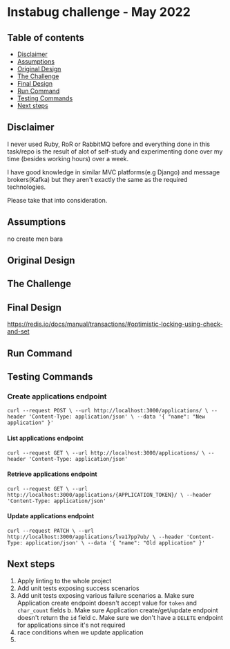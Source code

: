 # Instabug challenge - May 2022

## Table of contents

<ul>
    <li><a href="#disclaimer">Disclaimer</a></li>
    <li><a href="#assumptions">Assumptions</a></li>
    <li><a href="#original-design">Original Design</a></li>
    <li><a href="#the-challenge">The Challenge</a></li>
    <li><a href="#final-design">Final Design</a></li>
    <li><a href="#run-command">Run Command</a></li>
    <li><a href="#run-command">Testing Commands</a></li>
    <li><a href="#next-steps">Next steps</a></li>
</ul>

## Disclaimer
I never used Ruby, RoR or RabbitMQ before and everything done in this task/repo is the result of alot of self-study and experimenting done over my time (besides working hours) over a week.

I have good knowledge in similar MVC platforms(e.g Django) and message brokers(Kafka) but they aren't exactly the same as the required technologies.

Please take that into consideration.

## Assumptions
no create men bara

## Original Design

## The Challenge

## Final Design
https://redis.io/docs/manual/transactions/#optimistic-locking-using-check-and-set
## Run Command

## Testing Commands
### Create applications endpoint
``curl --request POST \
  --url http://localhost:3000/applications/ \
  --header 'Content-Type: application/json' \
  --data '{
	"name": "New application"
}'``

#### List applications endpoint
``curl --request GET \
  --url http://localhost:3000/applications/ \
  --header 'Content-Type: application/json'``

#### Retrieve applications endpoint
``curl --request GET \
  --url http://localhost:3000/applications/{APPLICATION_TOKEN}/ \
  --header 'Content-Type: application/json'``

#### Update applications endpoint
``curl --request PATCH \
  --url http://localhost:3000/applications/lva17pp7ub/ \
  --header 'Content-Type: application/json' \
  --data '{
	"name": "Old application"
}'``

## Next steps
1. Apply linting to the whole project 
2. Add unit tests exposing success scenarios
3. Add unit tests exposing various failure scenarios
   a. Make sure Application create endpoint doesn't accept value for `token` and `char_count` fields
   b. Make sure Application create/get/update endpoint doesn't return the `id` field
   c. Make sure we don't have a `DELETE` endpoint for applications since it's not required
4. race conditions when we update application
5. 